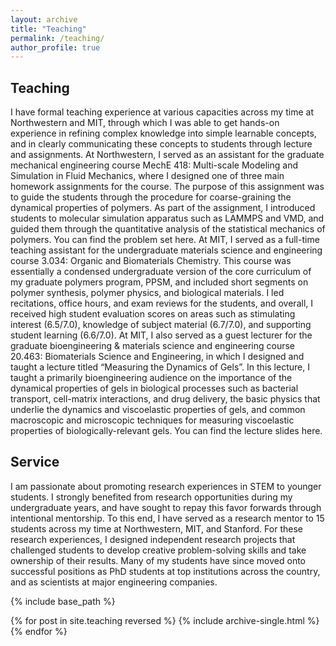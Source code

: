 ```yaml
---
layout: archive
title: "Teaching"
permalink: /teaching/
author_profile: true
---
```


Teaching
------

I have formal teaching experience at various capacities across my time at Northwestern and MIT, through which I was able to get hands-on experience in refining complex knowledge into simple learnable concepts, and in clearly communicating these concepts to students through lecture and assignments.
At Northwestern, I served as an assistant for the graduate mechanical engineering course MechE 418: Multi-scale Modeling and Simulation in Fluid Mechanics, where I designed one of three main homework assignments for the course. The purpose of this assignment was to guide the students through the procedure for coarse-graining the dynamical properties of polymers. As part of the assignment, I introduced students to molecular simulation apparatus such as LAMMPS and VMD, and guided them through the quantitative analysis of the statistical mechanics of polymers. You can find the problem set here.
At MIT, I served as a full-time teaching assistant for the undergraduate materials science and engineering course 3.034: Organic and Biomaterials Chemistry. This course was essentially a condensed undergraduate version of the core curriculum of my graduate polymers program, PPSM, and included short segments on polymer synthesis, polymer physics, and biological materials. I led recitations, office hours, and exam reviews for the students, and overall, I received high student evaluation scores on areas such as stimulating interest (6.5/7.0), knowledge of subject material (6.7/7.0), and supporting student learning (6.6/7.0).
At MIT, I also served as a guest lecturer for the graduate bioengineering & materials science and engineering course 20.463: Biomaterials Science and Engineering, in which I designed and taught a lecture titled “Measuring the Dynamics of Gels”. In this lecture, I taught a primarily bioengineering audience on the importance of the dynamical properties of gels in biological processes such as bacterial transport, cell-matrix interactions, and drug delivery, the basic physics that underlie the dynamics and viscoelastic properties of gels, and common macroscopic and microscopic techniques for measuring viscoelastic properties of biologically-relevant gels. You can find the lecture slides here.

Service
------
I am passionate about promoting research experiences in STEM to younger students. I strongly benefited from research opportunities during my undergraduate years, and have sought to repay this favor forwards through intentional mentorship. To this end, I have served as a research mentor to 15 students across my time at Northwestern, MIT, and Stanford. For these research experiences, I designed independent research projects that challenged students to develop creative problem-solving skills and take ownership of their results. Many of my students have since moved onto successful positions as PhD students at top institutions across the country, and as scientists at major engineering companies.




{% include base_path %}

{% for post in site.teaching reversed %}
  {% include archive-single.html %}
{% endfor %}
